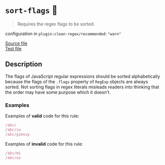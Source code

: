 # `sort-flags` :wrench:

> Requires the regex flags to be sorted.

configuration in `plugin:clean-regex/recommended`: `"warn"`

<!-- prettier-ignore -->
[Source file](https://github.com/RunDevelopment/eslint-plugin-clean-regex/blob/master/lib/rules/sort-flags.js) <br> [Test file](https://github.com/RunDevelopment/eslint-plugin-clean-regex/blob/master/tests/lib/rules/sort-flags.js)

## Description

The flags of JavaScript regular expressions should be sorted alphabetically
because the flags of the `.flags` property of `RegExp` objects are always
sorted. Not sorting flags in regex literals misleads readers into thinking that
the order may have some purpose which it doesn't.

### Examples

Examples of **valid** code for this rule:

<!-- prettier-ignore -->
```js
/abc/
/abc/iu
/abc/gimsuy
```

Examples of **invalid** code for this rule:

<!-- prettier-ignore -->
```js
/abc/mi
/abc/us
```
